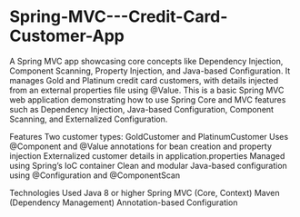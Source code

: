 # Spring-MVC---Credit-Card-Customer-App
A Spring MVC app showcasing core concepts like Dependency Injection, Component Scanning, Property Injection, and Java-based Configuration. It manages Gold and Platinum credit card customers, with details injected from an external properties file using @Value.
This is a basic Spring MVC web application demonstrating how to use Spring Core and MVC features such as Dependency Injection, Java-based Configuration, Component Scanning, and Externalized Configuration.

Features
Two customer types: GoldCustomer and PlatinumCustomer
Uses @Component and @Value annotations for bean creation and property injection
Externalized customer details in application.properties
Managed using Spring’s IoC container
Clean and modular Java-based configuration using @Configuration and @ComponentScan

Technologies Used
Java 8 or higher
Spring MVC (Core, Context)
Maven (Dependency Management)
Annotation-based Configuration
